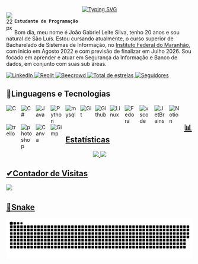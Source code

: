 <div align="center">
  <a href="https://git.io/typing-svg">
    <img src="https://readme-typing-svg.demolab.com?font=Fira+Code&weight=500&size=22&pause=1000&color=e61919&center=true&vCenter=true&random=false&width=524&lines=%E2%8A%B9+Gabriel+Leite+%E2%8A%B9+" alt="Typing SVG">
  </a>
</div>
<a href="https://open.spotify.com/user/p91gairqjwa601tpgs71ygpud?si=6433b9f5744a40c3">
  <img align="left" alt="22px" width="22px" src="https://www.freepnglogos.com/uploads/spotify-logo-png/spotify-photo-of-logo-16.png"/>
</a>

**`Estudante de Programação`**

Bom dia, meu nome é João Gabriel Leite Silva, tenho 20 anos e sou natural de São Luís. Estou cursando atualmente, o curso superior de Bacharelado de Sistemas de Informação, no [Instituto Federal do Maranhão](https://portal.ifma.edu.br/inicio/), com inicio em Agosto 2022 e com previsão de finalizar em Julho 2026. Sou focado em aprender e atuar em Segurança da Informação e Banco de dados, em conjunto com suas sub áreas.

<p align="left">
    <!-- Badge do LinkedIn -->
    <a href="https://www.linkedin.com/in/jo%C3%A3o-gabriel-leite-silva-332602276/">
        <img 
            alt="LinkedIn" 
            title="Acesso ao meu Linkedin" 
            src="https://custom-icon-badges.demolab.com/badge/-LinkedIn-4169e1?logo=person-add&logoColor=white&style=for-the-badge&labelColor=2E3440"
        />
    </a>
    <!-- Badge do Replit -->
    <a href="https://replit.com/@GabrielLeite28">
        <img 
            alt="Replit" 
            title="Acesso ao meu Replit" 
            src="https://img.shields.io/badge/-Replit-FF7F50?logo=replit&logoColor=white&style=for-the-badge&labelColor=2E3440"
        />
    </a>
    <!-- Badge do Beecrowd-->
    <a href="https://judge.beecrowd.com/pt/profile/797056">
        <img 
            alt="Beecrowd" 
            title="Acesso ao meu Beecrowd" 
            src="https://img.shields.io/badge/-Beecrowd-993399?logo=c&logoColor=white&style=for-the-badge&labelColor=2E3440"
        />
    </a>
    <!-- Badge das Estrelas do Github-->
    <a href="https://github.com/Gaeleite?tab=repositories&sort=stargazers">
        <img 
            alt="Total de estrelas" 
            title="Total de estrelas GitHub" 
            src="https://custom-icon-badges.demolab.com/github/stars/Gaeleite?color=55960c&style=for-the-badge&labelColor=488207&logo=star&label=estrelas"
        />
    </a>
    <!-- Badge dos seguidores do Github-->
    <a href="https://github.com/Gaeleite?tab=followers">
        <img 
            alt="Seguidores" 
            title="Me siga no GitHub" 
            src="https://custom-icon-badges.demolab.com/github/followers/Gaeleite?color=d22e2e&labelColor=a82424&style=for-the-badge&logo=github&label=Seguidores&logoColor=white"
        />
    </a>

## 🤖Linguagens e Tecnologias
  <a href="https://embarcados.com.br/linguagem-c-guia-completo/"> 
<img align="left" alt="C" title="C" width="30px" style="padding-right: 10px;" src="https://cdn.jsdelivr.net/gh/devicons/devicon@latest/icons/c/c-original.svg"/>
  <a href="https://www.alura.com.br/artigos/csharp-linguagem-programacao-dotnet?srsltid=AfmBOopNc0sWE_bCJkMRVvq05X-1HL0opoM1SZdfEjDvyv78D7xOwSL7">
<img align="left" alt="C#" title="C#" width="30px" style="padding-right: 10px;" src="https://cdn.jsdelivr.net/gh/devicons/devicon@latest/icons/csharp/csharp-original.svg"/>
  <a href="https://www.java.com/pt-BR/download/help/whatis_java.html">
<img align="left" alt="Java" title="Java" width="30px" style="padding-right: 10px;" src="https://cdn.jsdelivr.net/gh/devicons/devicon@latest/icons/java/java-original.svg"/>
    <a href="https://aws.amazon.com/pt/what-is/python/#:~:text=O%20Python%20%C3%A9%20uma%20linguagem,executada%20em%20muitas%20plataformas%20diferentes.">
<img align="left" alt="Python" title="Python" width="30px" style="padding-right: 10px;" src="https://cdn.jsdelivr.net/gh/devicons/devicon@latest/icons/python/python-original.svg"/>
  <a href="https://www.hostinger.com.br/tutoriais/o-que-e-mysql">
<img align="left" alt="mysql" title="mysql" width="30px" style="padding-right: 10px;" src="https://cdn.jsdelivr.net/gh/devicons/devicon@latest/icons/mysql/mysql-plain-wordmark.svg"/>
  <a href=" https://www.atlassian.com/br/git/tutorials/what-is-git">
<img align="left" alt="Git" title="Git" width="30px" style="padding-right: 10px;" src="https://cdn.jsdelivr.net/gh/devicons/devicon@latest/icons/git/git-original.svg"/>
  <a href="https://blog.somostera.com/data-science/o-que-e-github">
<img align="left" alt="Github" title="Github" width="30px" style="padding-right: 10px;" src="https://cdn.jsdelivr.net/gh/devicons/devicon@latest/icons/github/github-original-wordmark.svg"/>
  <a href="https://www.redhat.com/pt-br/topics/linux/what-is-linux">
<img align="left" alt="Linux" title="Linux" width="30px" style="padding-right: 10px;" src="https://cdn.jsdelivr.net/gh/devicons/devicon@latest/icons/linux/linux-original.svg"/>
  <a href="https://www.controle.net/faq/o-que-e-fedora-linux-e-quais-sao-suas-aplicacoes">
<img align="left" alt="Fedora" title="Fedora" width="30px" style="padding-right: 10px;" src="https://cdn.jsdelivr.net/gh/devicons/devicon@latest/icons/fedora/fedora-original.svg"/>
  <a href="https://code.visualstudio.com/">
<img align="left" alt="vscode" title="vscode" width="30px" style="padding-right: 10px;" src="https://cdn.jsdelivr.net/gh/devicons/devicon@latest/icons/vscode/vscode-original.svg"/>
  <a href = "https://www.jetbrains.com/pt-br/">
<img align="left" alt="JetBrains" title="JetBrains" width="30px" style="padding-right: 10px;" src="https://cdn.jsdelivr.net/gh/devicons/devicon@latest/icons/jetbrains/jetbrains-original.svg"/>
  <a href = "https://www.controle.net/faq/notion-uma-plataforma-completa-de-gerenciamento-e-colaboracao-em-nuvem#:~:text=Notion%20%C3%A9%20um%20aplicativo%20de,de%20forma%20colaborativa%20e%20personaliz%C3%A1vel.">
<img align="left" alt="Notion" title="Notion" width="30px" style="padding-right: 10px;" src="https://cdn.jsdelivr.net/gh/devicons/devicon@latest/icons/notion/notion-original.svg"/>
  <a href = "https://trello.com/pt-BR/use-cases/information-technology">
<img align="left" alt="trello" title="trello" width="30px" style="padding-right: 10px;" src="https://cdn.jsdelivr.net/gh/devicons/devicon@latest/icons/trello/trello-original.svg"/>
  <a href = "https://www.adobe.com/br/products/photoshop/landpa.html?gclid=CjwKCAiAlPu9BhAjEiwA5NDSA-hGWUL2wx_FT2fOL7NAL1Gg9W0F_9nzTHgxGy1p-do8e80BOEllNBoC4dIQAvD_BwE&sdid=29NMCFXM&mv=search&mv2=paidsearch&ef_id=CjwKCAiAlPu9BhAjEiwA5NDSA-hGWUL2wx_FT2fOL7NAL1Gg9W0F_9nzTHgxGy1p-do8e80BOEllNBoC4dIQAvD_BwE:G:s&s_kwcid=AL!3085!3!717645643664!e!!g!!photoshop!188192502!10077842982&gad_source=1">
<img align="left" alt="photoshop" title="photoshop" width="30px" style="padding-right: 10px;" src="https://cdn.jsdelivr.net/gh/devicons/devicon@latest/icons/photoshop/photoshop-original.svg"/>
  <a href = "https://www.canva.com/pt_br/">
<img align="left" alt="Canva" title="Canva" width="30px" style="padding-right: 10px;" src="https://cdn.jsdelivr.net/gh/devicons/devicon@latest/icons/canva/canva-original.svg"/> 
  <a href = "https://www.gimp.org/">
<img align="left" alt="Gimp" title="Gimp" width="30px" style="padding-right: 10px;" src="https://cdn.jsdelivr.net/gh/devicons/devicon@latest/icons/gimp/gimp-original.svg"/>
    <br/>

## 📊Estatísticas
<div align="center">
  <a href="https://github.com/gaeleite">
  <img height="180em" src="https://github-readme-stats.vercel.app/api?username=gaeleite&show_icons=true&theme=dracula&include_all_commits=true&count_private=true"/>
  <img height="180em" src="https://github-readme-stats.vercel.app/api/top-langs/?username=gaeleite&layout=compact&langs_count=7&theme=dracula"/>
</div>
    
## ✔Contador de Visitas
<img src="https://profile-counter.glitch.me/gaeleite/count.svg" />

## 🐍Snake
<picture align="center">
  <source media="(prefers-color-scheme: dark)" srcset="https://raw.githubusercontent.com/gaeleite/gaeleite/output/github-contribution-grid-snake-dark.svg">
  <source media="(prefers-color-scheme: light)" srcset="https://raw.githubusercontent.com/gaeleite/gaeleite/output/github-contribution-grid-snake-dark.svg">
  <img align="center" alt="github contribution grid snake animation" src="https://raw.githubusercontent.com/gaeleite/gaeleite/output/github-contribution-grid-snake.svg">
</picture>
